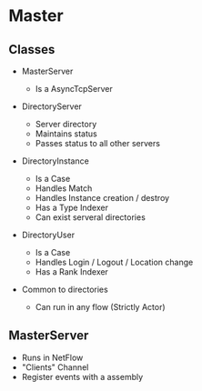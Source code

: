 # Master

## Classes 

 - MasterServer
   - Is a AsyncTcpServer
   
 - DirectoryServer
   - Server directory 
   - Maintains status 
   - Passes status to all other servers 
   
 - DirectoryInstance 
   - Is a Case 
   - Handles Match 
   - Handles Instance creation / destroy
   - Has a Type Indexer 
   - Can exist serveral directories
      
 - DirectoryUser 
   - Is a Case 
   - Handles Login / Logout / Location change 
   - Has a Rank Indexer 
   
 - Common to directories
   - Can run in any flow (Strictly Actor)

## MasterServer 

 - Runs in NetFlow 
 - "Clients" Channel 
 - Register events with a assembly 
 
 
  